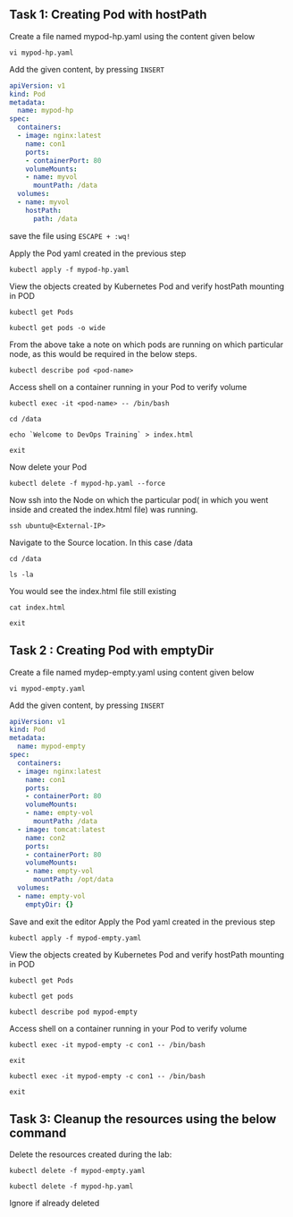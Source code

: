 ## Task 1: Creating Pod with hostPath
Create a file named mypod-hp.yaml using the content given below
```
vi mypod-hp.yaml
```
Add the given content, by pressing `INSERT`

```yaml
apiVersion: v1
kind: Pod
metadata:
  name: mypod-hp
spec:
  containers:
  - image: nginx:latest
    name: con1
    ports:
    - containerPort: 80
    volumeMounts:
    - name: myvol
      mountPath: /data
  volumes:
  - name: myvol
    hostPath:
      path: /data
  ```
save the file using `ESCAPE + :wq!`

Apply the Pod yaml created in the previous step
```
kubectl apply -f mypod-hp.yaml
```
View the objects created by Kubernetes Pod and verify hostPath mounting in POD
```
kubectl get Pods
```
```
kubectl get pods -o wide
```
From the above take a note on which pods are running on which particular node, as this would be required in the below steps.
```
kubectl describe pod <pod-name>
```
Access shell on a container running in your Pod to verify volume
```
kubectl exec -it <pod-name> -- /bin/bash
```
```
cd /data
```
```
echo `Welcome to DevOps Training` > index.html
```
```
exit
```
Now delete your Pod
```
kubectl delete -f mypod-hp.yaml --force
```
Now ssh into the Node on which the particular pod( in which you went inside and created the index.html file) was running.
```
ssh ubuntu@<External-IP>
```
Navigate to the Source location. In this case /data
```
cd /data
```
```
ls -la
```
You would see the index.html file still existing
```
cat index.html
```
```
exit
```


## Task 2 : Creating Pod with emptyDir
Create a file named mydep-empty.yaml using content given below
```
vi mypod-empty.yaml
```

Add the given content, by pressing `INSERT`

```yaml
apiVersion: v1
kind: Pod
metadata:
  name: mypod-empty
spec:
  containers:
  - image: nginx:latest
    name: con1
    ports:
    - containerPort: 80
    volumeMounts:
    - name: empty-vol
      mountPath: /data
  - image: tomcat:latest
    name: con2
    ports:
    - containerPort: 80
    volumeMounts:
    - name: empty-vol
      mountPath: /opt/data
  volumes:
  - name: empty-vol
    emptyDir: {}
  ```
Save and exit the editor
Apply the Pod yaml created in the previous step
```
kubectl apply -f mypod-empty.yaml
```
View the objects created by Kubernetes Pod and verify hostPath mounting in POD
```
kubectl get Pods
```
```
kubectl get pods
```
```
kubectl describe pod mypod-empty
```
Access shell on a container running in your Pod to verify volume
```
kubectl exec -it mypod-empty -c con1 -- /bin/bash
```
```
exit
```
```
kubectl exec -it mypod-empty -c con1 -- /bin/bash
```
```
exit
```

## Task 3: Cleanup the resources using the below command
Delete the resources created during the lab:
```
kubectl delete -f mypod-empty.yaml
```
```
kubectl delete -f mypod-hp.yaml
```
Ignore if already deleted
